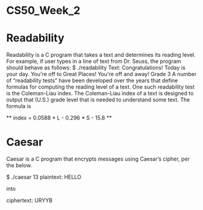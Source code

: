 # CS50_Week_2

# Readability
Readability is a C program that takes a text and determines its reading level. For example, if user types in a line of text from Dr. Seuss, the program should behave as follows:
$ ./readability
Text: Congratulations! Today is your day. You're off to Great Places! You're off and away!
Grade 3
A number of “readability tests” have been developed over the years that define formulas for computing the reading level of a text.
 One such readability test is the Coleman-Liau index. The Coleman-Liau index of a text is designed to output that (U.S.) grade level that is needed to understand some text. The formula is

** index = 0.0588 * L - 0.296 * S - 15.8 **



# Caesar
Caesar is a C program that encrypts messages using Caesar’s cipher, per the below.

$ ./caesar 13 plaintext:  HELLO 

into

ciphertext: URYYB
